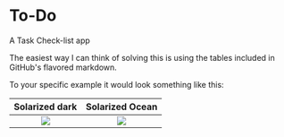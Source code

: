 # To-Do

A Task Check-list app




The easiest way I can think of solving this is using the tables included in GitHub's flavored markdown.

To your specific example it would look something like this:

Solarized dark             |  Solarized Ocean
:-------------------------:|:-------------------------:
![](https://github.com/CadmusFlux/To-Do/todo.jpg?raw=true)  |  ![](https://github.com/CadmusFlux/To-Do/countdown.jpg?raw=true)




